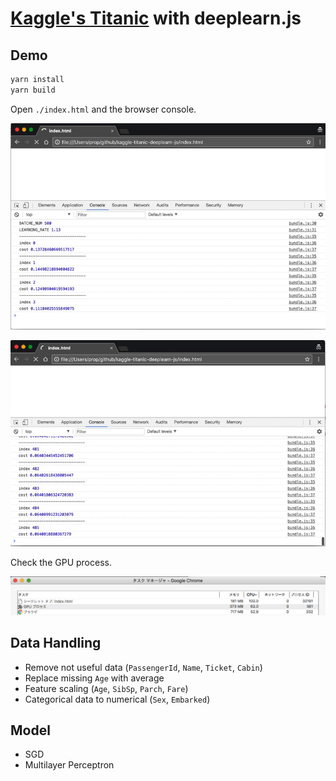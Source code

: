 
# [Kaggle's Titanic](https://www.kaggle.com/c/titanic) with deeplearn.js

## Demo

```sh
yarn install
yarn build
```

Open `./index.html` and the browser console.

![](/images/1.gif)

![](/images/2.gif)

Check the GPU process.

![](/images/1.png)


## Data Handling

- Remove not useful data (`PassengerId`, `Name`, `Ticket`, `Cabin`)
- Replace missing `Age` with average
- Feature scaling (`Age`, `SibSp`, `Parch`, `Fare`)
- Categorical data to numerical (`Sex`, `Embarked`)


## Model

- SGD
- Multilayer Perceptron
